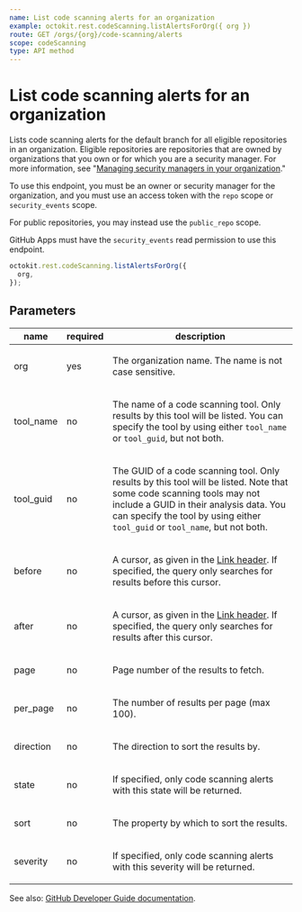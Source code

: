 ```yaml
---
name: List code scanning alerts for an organization
example: octokit.rest.codeScanning.listAlertsForOrg({ org })
route: GET /orgs/{org}/code-scanning/alerts
scope: codeScanning
type: API method
---
```


# List code scanning alerts for an organization

Lists code scanning alerts for the default branch for all eligible repositories in an organization. Eligible repositories are repositories that are owned by organizations that you own or for which you are a security manager. For more information, see "[Managing security managers in your organization](https://docs.github.com/organizations/managing-peoples-access-to-your-organization-with-roles/managing-security-managers-in-your-organization)."

To use this endpoint, you must be an owner or security manager for the organization, and you must use an access token with the `repo` scope or `security_events` scope.

For public repositories, you may instead use the `public_repo` scope.

GitHub Apps must have the `security_events` read permission to use this endpoint.

```js
octokit.rest.codeScanning.listAlertsForOrg({
  org,
});
```

## Parameters

<table>
  <thead>
    <tr>
      <th>name</th>
      <th>required</th>
      <th>description</th>
    </tr>
  </thead>
  <tbody>
    <tr><td>org</td><td>yes</td><td>

The organization name. The name is not case sensitive.

</td></tr>
<tr><td>tool_name</td><td>no</td><td>

The name of a code scanning tool. Only results by this tool will be listed. You can specify the tool by using either `tool_name` or `tool_guid`, but not both.

</td></tr>
<tr><td>tool_guid</td><td>no</td><td>

The GUID of a code scanning tool. Only results by this tool will be listed. Note that some code scanning tools may not include a GUID in their analysis data. You can specify the tool by using either `tool_guid` or `tool_name`, but not both.

</td></tr>
<tr><td>before</td><td>no</td><td>

A cursor, as given in the [Link header](https://docs.github.com/rest/overview/resources-in-the-rest-api#link-header). If specified, the query only searches for results before this cursor.

</td></tr>
<tr><td>after</td><td>no</td><td>

A cursor, as given in the [Link header](https://docs.github.com/rest/overview/resources-in-the-rest-api#link-header). If specified, the query only searches for results after this cursor.

</td></tr>
<tr><td>page</td><td>no</td><td>

Page number of the results to fetch.

</td></tr>
<tr><td>per_page</td><td>no</td><td>

The number of results per page (max 100).

</td></tr>
<tr><td>direction</td><td>no</td><td>

The direction to sort the results by.

</td></tr>
<tr><td>state</td><td>no</td><td>

If specified, only code scanning alerts with this state will be returned.

</td></tr>
<tr><td>sort</td><td>no</td><td>

The property by which to sort the results.

</td></tr>
<tr><td>severity</td><td>no</td><td>

If specified, only code scanning alerts with this severity will be returned.

</td></tr>
  </tbody>
</table>

See also: [GitHub Developer Guide documentation](https://docs.github.com/rest/reference/code-scanning#list-code-scanning-alerts-by-organization).
